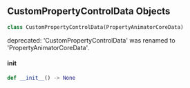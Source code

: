 ## CustomPropertyControlData Objects

```python
class CustomPropertyControlData(PropertyAnimatorCoreData)
```

deprecated: 'CustomPropertyControlData' was renamed to 'PropertyAnimatorCoreData'.

<a id="unreal.CustomPropertyControlData.__init__"></a>

#### __init__

```python
def __init__() -> None
```

<a id="unreal.AvaAlignBetweenWeightedActor"></a>